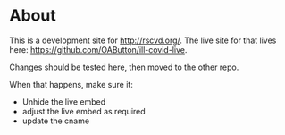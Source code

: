 # About

This is a development site for http://rscvd.org/. The live site for that lives here: https://github.com/OAButton/ill-covid-live.

Changes should be tested here, then moved to the other repo.

When that happens, make sure it:

* Unhide the live embed
* adjust the live embed as required
* update the cname
